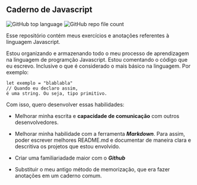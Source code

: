 ## Caderno de Javascript

![GitHub top language](https://img.shields.io/github/languages/top/berdfandrade1/caderno_javascript?color=%23FFFF00&logo=javascript) ![GitHub repo file count](https://img.shields.io/github/directory-file-count/berdfandrade1/caderno_javascript?color=%09%23fff00&label=arquivos)

Esse repositório contém meus exercícios e anotações referentes à linguagem Javascript. 

Estou organizando e armazenando todo o meu processo de aprendizagem na linguagem de programção Javascript. Estou comentando o código que eu escrevo. Inclusive o que é considerado o mais básico na linguagem. Por exemplo:

```
let exemplo = "blablabla" 
// Quando eu declaro assim, 
é uma string. Ou seja, tipo primitivo.
```

Com isso, quero desenvolver essas habilidades:

- Melhorar minha escrita e **capacidade de comunicação** com outros desenvolvedores.

- Melhorar minha habilidade com a ferramenta **_Markdown_**. Para assim, poder escrever melhores README.md e documentar de maneira clara e descritiva os projetos que estou envolvido. 

- Criar uma familiariadade maior com o **_Github_**

- Substituir o meu antigo método de memorização, que era fazer anotações em um caderno comum. 




